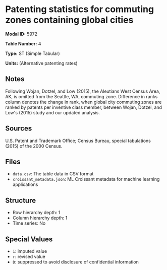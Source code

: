 # Patenting statistics for commuting zones containing global cities

**Modal ID:** 5972

**Table Number:** 4

**Type:** ST (Simple Tabular)

**Units:** (Alternative patenting rates)

## Notes

Following Wojan, Dotzel, and Low (2015), the Aleutians West Census Area, AK, is omitted from the Seattle, WA, commuting zone. Difference in ranks column denotes the change in rank, when global city commuting zones are ranked by patents per inventive class member, between Wojan, Dotzel, and Low's (2015) study and our updated analysis.

## Sources

U.S. Patent and Trademark Office; Census Bureau, special tabulations (2015) of the 2000 Census.

## Files

- `data.csv`: The table data in CSV format
- `croissant_metadata.json`: ML Croissant metadata for machine learning applications

## Structure

- Row hierarchy depth: 1
- Column hierarchy depth: 1
- Time series: No

## Special Values

- `i`: imputed value
- `r`: revised value
- `D`: suppressed to avoid disclosure of confidential information
